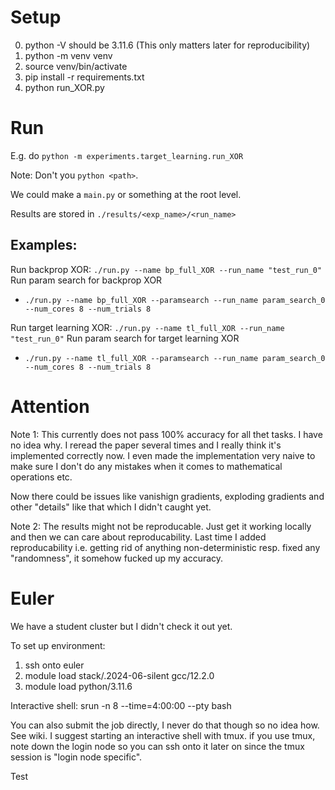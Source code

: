 # Setup
0. python -V should be 3.11.6 (This only matters later for reproducibility)
1. python -m venv venv
2. source venv/bin/activate 
3. pip install -r requirements.txt
3. python run_XOR.py

# Run
E.g. do `python -m experiments.target_learning.run_XOR`

Note: Don't you `python <path>`.

We could make a `main.py` or something at the root level.

Results are stored in `./results/<exp_name>/<run_name>`

## Examples:

Run backprop XOR: `./run.py --name bp_full_XOR --run_name "test_run_0"`
Run param search for backprop XOR
- `./run.py --name bp_full_XOR --paramsearch --run_name param_search_0 --num_cores 8 --num_trials 8`

Run target learning XOR: `./run.py --name tl_full_XOR --run_name "test_run_0"`
Run param search for target learning XOR
- `./run.py --name tl_full_XOR --paramsearch --run_name param_search_0 --num_cores 8 --num_trials 8`
# Attention
Note 1:
This currently does not pass 100% accuracy for all thet tasks. I have no idea
why. I reread the paper several times and I really think it's implemented
correctly now. I even made the implementation very naive to make sure I don't do
any mistakes when it comes to mathematical operations etc.

Now there could be issues like vanishign gradients, exploding gradients and
other "details" like that which I didn't caught yet.

Note 2:
The results might not be reproducable. Just get it working locally and then we
can care about reproducability. Last time I added reproducability i.e. getting
rid of anything non-deterministic resp. fixed any "randomness", it somehow
fucked up my accuracy.

# Euler
We have a student cluster but I didn't check it out yet.

To set up environment:
1. ssh onto euler
2. module load stack/.2024-06-silent  gcc/12.2.0
3. module load python/3.11.6

Interactive shell: srun -n 8 --time=4:00:00 --pty bash

You can also submit the job directly, I never do that though so no idea how.
See wiki. I suggest starting an interactive shell with tmux. if you use tmux,
note down the login node so you can ssh onto it later on since the tmux session
is "login node specific".

Test